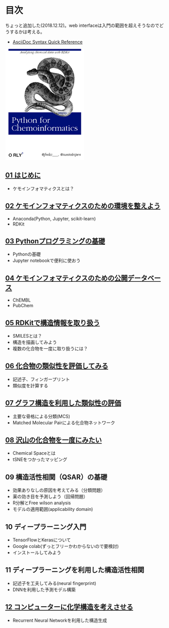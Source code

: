 # 目次

ちょっと追加した(2018.12.12)。web interfaceは入門の範囲を超えそうなのでどうするかは考える。

- [AsciiDoc Syntax Quick Reference](https://asciidoctor.org/docs/asciidoc-syntax-quick-reference/#formatted-text)

<img src="python_for_ci.png" width="250" />

## [01 はじめに](ch01_introduction.asciidoc)

- ケモインフォマティクスとは？

## [02 ケモインフォマティクスのための環境を整えよう](ch02_installation.asciidoc)

- Anaconda(Python, Jupyter, scikit-learn)
- RDKit

## [03 Pythonプログラミングの基礎](ch03_python.asciidoc)

- Pythonの基礎
- Jupyter notebookで便利に使おう

## [04 ケモインフォマティクスのための公開データベース](ch04_database.asciidoc)

- ChEMBL
- PubChem

## [05 RDKitで構造情報を取り扱う](ch05_rdkit.asciidoc)

- SMILESとは？
- 構造を描画してみよう
- 複数の化合物を一度に取り扱うには？

## [06 化合物の類似性を評価してみる](ch06_similarity.asciidoc)

- 記述子、フィンガープリント
- 類似度を計算する

## [07 グラフ構造を利用した類似性の評価](ch07_graph.asciidoc)

- 主要な骨格による分類(MCS)
- Matched Molecular Pairによる化合物ネットワーク

## [08 沢山の化合物を一度にみたい](ch08_visualization.asciidoc)

- Chemical Spaceとは
- tSNEをつかったマッピング

## 09 構造活性相関（QSAR）の基礎

- 効果ありなしの原因を考えてみる（分類問題）
- 薬の効き目を予測しよう（回帰問題）
- R分解とFree wilson analysis
- モデルの適用範囲(applicability domain)

## 10 ディープラーニング入門

- TensorFlowとKerasについて
- Google colab(ずっとフリーかわからないので要検討)
- インストールしてみよう

## 11 ディープラーニングを利用した構造活性相関

- 記述子を工夫してみる(neural fingerprint)
- DNNを利用した予測モデル構築

## [12 コンピューターに化学構造を考えさせる](ch12_generativemodels.asciidoc)

- Recurrent Neural Networkを利用した構造生成
